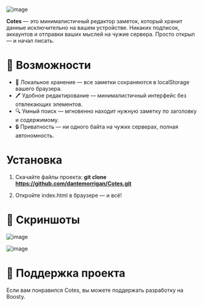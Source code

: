 ![image](https://github.com/user-attachments/assets/a3d57505-bcec-4754-be39-19fc55a4ed06)

**Cotes** — это минималистичный редактор заметок, который хранит данные исключительно на вашем устройстве. Никаких подписок, аккаунтов и отправки ваших мыслей на чужие сервера. Просто открыл — и начал писать.

# 🚀 Возможности

- 📌 Локальное хранение — все заметки сохраняются в localStorage вашего браузера.
- 🖊️ Удобное редактирование — минималистичный интерфейс без отвлекающих элементов.
- 🔍 Умный поиск — мгновенно находит нужную заметку по заголовку и содержимому.
- 🔒 Приватность — ни одного байта на чужих серверах, полная автономность.

# Установка
1) Скачайте файлы проекта: **git clone https://github.com/dantemorrigan/Cotes.git**

2) Откройте index.html в браузере — и всё!

# 🎨 Скриншоты
![image](https://github.com/user-attachments/assets/e0151c65-c654-4f00-b0da-cd7595e3d177)

![image](https://github.com/user-attachments/assets/d100e28b-b485-4525-9a93-fa8bd3a376e4)

# 💖 Поддержка проекта
Если вам понравился Cotes, вы можете поддержать разработку на Boosty.
